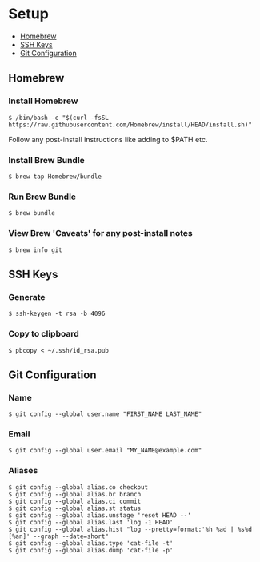 # Setup

- [Homebrew](#homebrew)
- [SSH Keys](#ssh-keys)
- [Git Configuration](#git-configuration)

## Homebrew
### Install Homebrew
```
$ /bin/bash -c "$(curl -fsSL https://raw.githubusercontent.com/Homebrew/install/HEAD/install.sh)"
```

Follow any post-install instructions like adding to $PATH etc.

### Install Brew Bundle
```
$ brew tap Homebrew/bundle
```

### Run Brew Bundle
```
$ brew bundle
```

### View Brew 'Caveats' for any post-install notes
```
$ brew info git
```

## SSH Keys
### Generate
```
$ ssh-keygen -t rsa -b 4096
```

### Copy to clipboard
```
$ pbcopy < ~/.ssh/id_rsa.pub
```

## Git Configuration
### Name
```
$ git config --global user.name "FIRST_NAME LAST_NAME"
```
### Email
```
$ git config --global user.email "MY_NAME@example.com"
```

### Aliases
```
$ git config --global alias.co checkout
$ git config --global alias.br branch
$ git config --global alias.ci commit
$ git config --global alias.st status
$ git config --global alias.unstage 'reset HEAD --'
$ git config --global alias.last 'log -1 HEAD'
$ git config --global alias.hist "log --pretty=format:'%h %ad | %s%d [%an]' --graph --date=short"
$ git config --global alias.type 'cat-file -t'
$ git config --global alias.dump 'cat-file -p'
```
